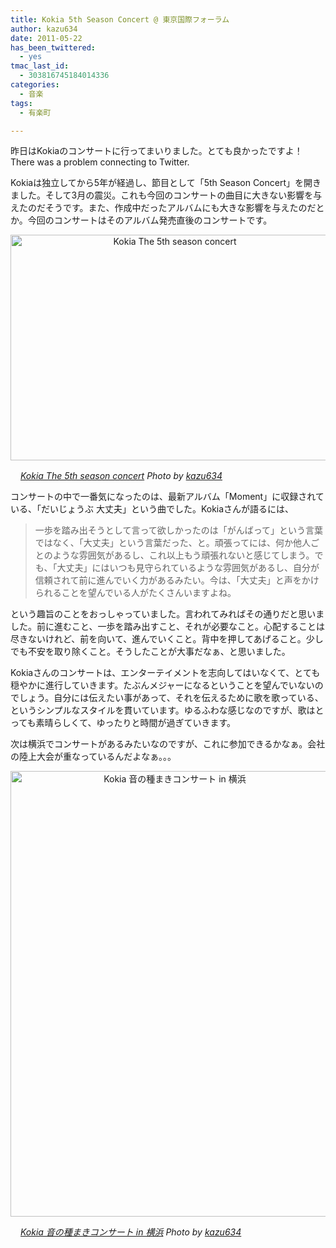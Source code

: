 ```yaml
---
title: Kokia 5th Season Concert @ 東京国際フォーラム
author: kazu634
date: 2011-05-22
has_been_twittered:
  - yes
tmac_last_id:
  - 303816745184014336
categories:
  - 音楽
tags:
  - 有楽町

---
```

昨日はKokiaのコンサートに行ってまいりました。とても良かったですよ！ There was a problem connecting to Twitter. 

<!--more-->

Kokiaは独立してから5年が経過し、節目として「5th Season Concert」を開きました。そして3月の震災。これも今回のコンサートの曲目に大きない影響を与えたのだそうです。また、作成中だったアルバムにも大きな影響を与えたのだとか。今回のコンサートはそのアルバム発売直後のコンサートです。

<p style="text-align: center;">
<a href="http://blog.kazu634.com/2011/05/22/kokia-5th-season-concert-%e6%9d%b1%e4%ba%ac%e5%9b%bd%e9%9a%9b%e3%83%95%e3%82%a9%e3%83%bc%e3%83%a9%e3%83%a0/kokia-the-5th-season-concert/" onclick="__gaTracker('send', 'event', 'outbound-article', 'http://blog.kazu634.com/2011/05/22/kokia-5th-season-concert-%e6%9d%b1%e4%ba%ac%e5%9b%bd%e9%9a%9b%e3%83%95%e3%82%a9%e3%83%bc%e3%83%a9%e3%83%a0/kokia-the-5th-season-concert/', '');" title='Kokia The 5th season concert'><img width="510" height="361" src="http://blog.kazu634.com/wp-content/uploads/2012/06/Kokia-The-5th-season-concert.jpg" class="attachment-large aligncenter wp-image-1123" alt="Kokia The 5th season concert" title="Kokia The 5th season concert" srcset="http://blog.kazu634.com/wp-content/uploads/2012/06/Kokia-The-5th-season-concert-300x212.jpg 300w, http://blog.kazu634.com/wp-content/uploads/2012/06/Kokia-The-5th-season-concert.jpg 1024w" sizes="(max-width: 510px) 100vw, 510px" /></a>
</p>

<cite class="flickr_photographer"><img src="http://www.flickr.com/favicon.ico" alt="" width="16" /><a href="http://www.flickr.com/photos/42332031@N02/5744947168/" onclick="__gaTracker('send', 'event', 'outbound-article', 'http://www.flickr.com/photos/42332031@N02/5744947168/', 'Kokia The 5th season concert');" rel="nofollow"  target="_blank">Kokia The 5th season concert</a> Photo by <a href="http://www.flickr.com/photos/42332031@N02/" onclick="__gaTracker('send', 'event', 'outbound-article', 'http://www.flickr.com/photos/42332031@N02/', 'kazu634');" rel="nofollow"  target="_blank">kazu634</a></cite>

コンサートの中で一番気になったのは、最新アルバム「Moment」に収録されている、「だいじょうぶ 大丈夫」という曲でした。Kokiaさんが語るには、

> 一歩を踏み出そうとして言って欲しかったのは「がんばって」という言葉ではなく、「大丈夫」という言葉だった、と。頑張ってには、何か他人ごとのような雰囲気があるし、これ以上もう頑張れないと感じてしまう。でも、「大丈夫」にはいつも見守られているような雰囲気があるし、自分が信頼されて前に進んでいく力があるみたい。今は、「大丈夫」と声をかけられることを望んでいる人がたくさんいますよね。

という趣旨のことをおっしゃっていました。言われてみればその通りだと思いました。前に進むこと、一歩を踏み出すこと、それが必要なこと。心配することは尽きないけれど、前を向いて、進んでいくこと。背中を押してあげること。少しでも不安を取り除くこと。そうしたことが大事だなぁ、と思いました。
  
Kokiaさんのコンサートは、エンターテイメントを志向してはいなくて、とても穏やかに進行していきます。たぶんメジャーになるということを望んでいないのでしょう。自分には伝えたい事があって、それを伝えるために歌を歌っている、というシンプルなスタイルを貫いています。ゆるふわな感じなのですが、歌はとっても素晴らしくて、ゆったりと時間が過ぎていきます。
  
次は横浜でコンサートがあるみたいなのですが、これに参加できるかなぁ。会社の陸上大会が重なっているんだよなぁ。。。

<p style="text-align: center;">
<a href="http://blog.kazu634.com/2011/05/22/kokia-5th-season-concert-%e6%9d%b1%e4%ba%ac%e5%9b%bd%e9%9a%9b%e3%83%95%e3%82%a9%e3%83%bc%e3%83%a9%e3%83%a0/kokia-%e9%9f%b3%e3%81%ae%e7%a8%ae%e3%81%be%e3%81%8d%e3%82%b3%e3%83%b3%e3%82%b5%e3%83%bc%e3%83%88-in-%e6%a8%aa%e6%b5%9c/" onclick="__gaTracker('send', 'event', 'outbound-article', 'http://blog.kazu634.com/2011/05/22/kokia-5th-season-concert-%e6%9d%b1%e4%ba%ac%e5%9b%bd%e9%9a%9b%e3%83%95%e3%82%a9%e3%83%bc%e3%83%a9%e3%83%a0/kokia-%e9%9f%b3%e3%81%ae%e7%a8%ae%e3%81%be%e3%81%8d%e3%82%b3%e3%83%b3%e3%82%b5%e3%83%bc%e3%83%88-in-%e6%a8%aa%e6%b5%9c/', '');" title='Kokia 音の種まきコンサート in 横浜'><img width="510" height="713" src="http://blog.kazu634.com/wp-content/uploads/2012/06/Kokia-in-.jpg" class="attachment-large aligncenter wp-image-1124" alt="Kokia 音の種まきコンサート in 横浜" title="Kokia 音の種まきコンサート in 横浜" /></a>
</p>

<cite class="flickr_photographer"><img src="http://www.flickr.com/favicon.ico" alt="" width="16" /><a href="http://www.flickr.com/photos/42332031@N02/5744398721/" onclick="__gaTracker('send', 'event', 'outbound-article', 'http://www.flickr.com/photos/42332031@N02/5744398721/', 'Kokia 音の種まきコンサート in 横浜');" rel="nofollow"  target="_blank">Kokia 音の種まきコンサート in 横浜</a> Photo by <a href="http://www.flickr.com/photos/42332031@N02/" onclick="__gaTracker('send', 'event', 'outbound-article', 'http://www.flickr.com/photos/42332031@N02/', 'kazu634');" rel="nofollow"  target="_blank">kazu634</a></cite>
